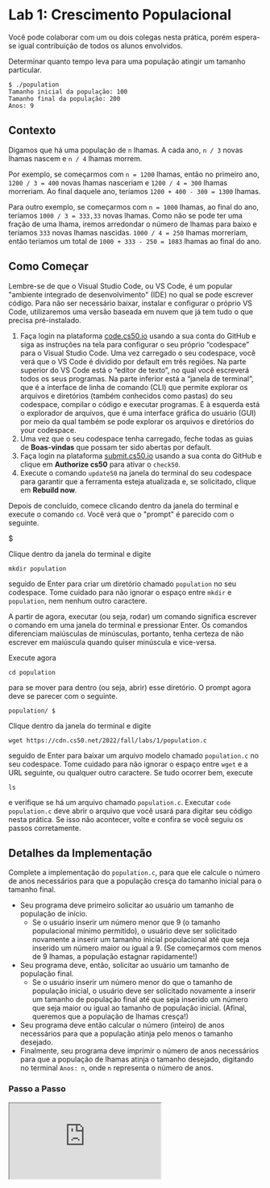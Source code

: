 # Lab 1: Crescimento Populacional

<div class="alert" data-alert="warning" role="alert"><p>Você pode colaborar com um ou dois colegas nesta prática, porém espera-se igual contribuição de todos os alunos envolvidos.</p></div>

Determinar quanto tempo leva para uma população atingir um tamanho particular.

    $ ./population
    Tamanho inicial da população: 100
    Tamanho final da população: 200
    Anos: 9

## Contexto

Digamos que há uma população de `n` lhamas. A cada ano, `n / 3` novas lhamas nascem e `n / 4` lhamas morrem.

Por exemplo, se começarmos com `n = 1200` lhamas, então no primeiro ano, `1200 / 3 = 400` novas lhamas nasceriam e `1200 / 4 = 300` lhamas morreriam. Ao final daquele ano, teríamos `1200 + 400 - 300 = 1300` lhamas.

Para outro exemplo, se começarmos com `n = 1000` lhamas, ao final do ano, teríamos `1000 / 3 = 333,33` novas lhamas. Como não se pode ter uma fração de uma lhama, iremos arredondar o número de lhamas para baixo e teríamos `333` novas lhamas nascidas. `1000 / 4 = 250` lhamas morreriam, então teríamos um total de `1000 + 333 - 250 = 1083` lhamas ao final do ano.

## Como Começar

Lembre-se de que o Visual Studio Code, ou VS Code, é um popular "ambiente integrado de desenvolvimento" (IDE) no qual se pode escrever código. Para não ser necessário baixar, instalar e configurar o próprio VS Code, utilizaremos uma versão baseada em nuvem que já tem tudo o que precisa pré-instalado.

1. Faça login na plataforma [code.cs50.io](https://code.cs50.io/) usando a sua conta do GitHub e siga as instruções na tela para configurar o seu próprio “codespace” para o Visual Studio Code. Uma vez carregado o seu codespace, você verá que o VS Code é dividido por default em três regiões. Na parte superior do VS Code está o “editor de texto”, no qual você escreverá todos os seus programas. Na parte inferior está a “janela de terminal”, que é a interface de linha de comando (CLI) que permite explorar os arquivos e diretórios (também conhecidos como pastas) do seu codespace, compilar o código e executar programas. E à esquerda está o explorador de arquivos, que é uma interface gráfica do usuário (GUI) por meio da qual também se pode explorar os arquivos e diretórios do your codespace.
2. Uma vez que o seu codespace tenha carregado, feche todas as guias de **Boas-vindas** que possam ter sido abertas por default.
3. Faça login na plataforma [submit.cs50.io](https://submit.cs50.io) usando a sua conta do GitHub e clique em **Authorize cs50** para ativar o `check50`.
4. Execute o comando `update50` na janela do terminal do seu codespace para garantir que a ferramenta esteja atualizada e, se solicitado, clique em **Rebuild now**.

Depois de concluído, comece clicando dentro da janela do terminal e execute o comando `cd`. Você verá que o "prompt" é parecido com o seguinte.

$

Clique dentro da janela do terminal e digite

    mkdir population

seguido de Enter para criar um diretório chamado `population` no seu codespace. Tome cuidado para não ignorar o espaço entre `mkdir` e `population`, nem nenhum outro caractere.

A partir de agora, executar (ou seja, rodar) um comando significa escrever o comando em uma janela do terminal e pressionar Enter. Os comandos diferenciam maiúsculas de minúsculas, portanto, tenha certeza de não escrever em maiúscula quando quiser minúscula e vice-versa.

Execute agora

    cd population

para se mover para dentro (ou seja, abrir) esse diretório. O prompt agora deve se parecer com o seguinte.

    population/ $

Clique dentro da janela do terminal e digite

    wget https://cdn.cs50.net/2022/fall/labs/1/population.c

seguido de Enter para baixar um arquivo modelo chamado `population.c` no seu codespace. Tome cuidado para não ignorar o espaço entre `wget` e a URL seguinte, ou qualquer outro caractere. Se tudo ocorrer bem, execute

    ls

e verifique se há um arquivo chamado `population.c`. Executar `code population.c` deve abrir o arquivo que você usará para digitar seu código nesta prática. Se isso não acontecer, volte e confira se você seguiu os passos corretamente.

## Detalhes da Implementação

Complete a implementação do `population.c`, para que ele calcule o número de anos necessários para que a população cresça do tamanho inicial para o tamanho final.

- Seu programa deve primeiro solicitar ao usuário um tamanho de população de início.
  - Se o usuário inserir um número menor que 9 (o tamanho populacional mínimo permitido), o usuário deve ser solicitado novamente a inserir um tamanho inicial populacional até que seja inserido um número maior ou igual a 9. (Se começarmos com menos de 9 lhamas, a população estagnar rapidamente!)
- Seu programa deve, então, solicitar ao usuário um tamanho de população final.
  - Se o usuário inserir um número menor do que o tamanho de população inicial, o usuário deve ser solicitado novamente a inserir um tamanho de população final até que seja inserido um número que seja maior ou igual ao tamanho de população inicial. (Afinal, queremos que a população de lhamas cresça!)
- Seu programa deve então calcular o número (inteiro) de anos necessários para que a população atinja pelo menos o tamanho desejado.
- Finalmente, seu programa deve imprimir o número de anos necessários para que a população de lhamas atinja o tamanho desejado, digitando no terminal `Anos: n`, onde `n` representa o número de anos.

### Passo a Passo

<iframe allow="accelerometer; autoplay; encrypted-media; gyroscope; picture-in-picture" allowfullscreen="" class="border" data-video="" src="https://video.cs50.io/dZmtRHHUB1M"></iframe>